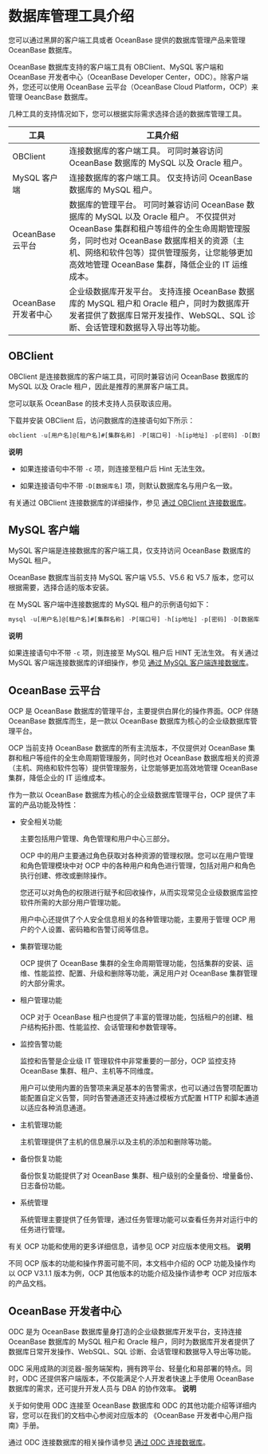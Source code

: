 数据库管理工具介绍 
==============================

您可以通过黑屏的客户端工具或者 OceanBase 提供的数据库管理产品来管理 OceanBase 数据库。

OceanBase 数据库支持的客户端工具有 OBClient、MySQL 客户端和 OceanBase 开发者中心（OceanBase Developer Center，ODC）。除客户端外，您还可以使用 OceanBase 云平台（OceanBase Cloud Platform，OCP）来管理 OeancBase 数据库。

几种工具的支持情况如下，您可以根据实际需求选择合适的数据库管理工具。


|       工具        |                                                                                                   工具介绍                                                                                                    |
|-----------------|-----------------------------------------------------------------------------------------------------------------------------------------------------------------------------------------------------------|
| OBClient        | 连接数据库的客户端工具。 可同时兼容访问 OceanBase 数据库的 MySQL 以及 Oracle 租户。                                                                                                                                   |
| MySQL 客户端       | 连接数据库的客户端工具。 仅支持访问 OceanBase 数据库的 MySQL 租户。                                                                                                                                               |
| OceanBase 云平台   | 数据库的管理平台。 可同时兼容访问 OceanBase 数据库的 MySQL 以及 Oracle 租户。 不仅提供对 OceanBase 集群和租户等组件的全生命周期管理服务，同时也对 OceanBase 数据库相关的资源（主机、网络和软件包等）提供管理服务，让您能够更加高效地管理 OceanBase 集群，降低企业的 IT 运维成本。 |
| OceanBase 开发者中心 | 企业级数据库开发平台。 支持连接 OceanBase 数据库的 MySQL 租户和 Oracle 租户，同时为数据库开发者提供了数据库日常开发操作、WebSQL、SQL 诊断、会话管理和数据导入导出等功能。                                                                                   |



OBClient 
-----------------------------

OBClient 是连接数据库的客户端工具，可同时兼容访问 OceanBase 数据库的 MySQL 以及 Oracle 租户，因此是推荐的黑屏客户端工具。

您可以联系 OceanBase 的技术支持人员获取该应用。

下载并安装 OBClient 后，访问数据库的连接语句如下所示：

```sql
obclient -u[用户名]@[租户名]#[集群名称] -P[端口号] -h[ip地址] -p[密码] -D[数据库名] -c
```


**说明**



* 如果连接语句中不带 `-c` 项，则连接至租户后 Hint 无法生效。

  

* 如果连接语句中不带 `-D[数据库名]` 项，则默认数据库名与用户名一致。

  




有关通过 OBClient 连接数据库的详细操作，参见 [通过 OBClient 连接数据库](/zh-CN/6.administrator-guide/1.introduction-to-database-management/3.administrator-guide-connect-to-oceanbase-database/1.connect-to-oceanbase-database-through-obclient.md)。

MySQL 客户端 
------------------------------

MySQL 客户端是连接数据库的客户端工具，仅支持访问 OceanBase 数据库的 MySQL 租户。

OceanBase 数据库当前支持 MySQL 客户端 V5.5、V5.6 和 V5.7 版本，您可以根据需要，选择合适的版本安装。

在 MySQL 客户端中连接数据库的 MySQL 租户的示例语句如下：

```sql
mysql -u[用户名]@[租户名]#[集群名称] -P[端口号] -h[ip地址] -p[密码] -D[数据库名] -c
```


**说明**



如果连接语句中不带 `-c` 项，则连接至 MySQL 租户后 HINT 无法生效。
有关通过 MySQL 客户端连接数据库的详细操作，参见 [通过 MySQL 客户端连接数据库](/zh-CN/6.administrator-guide/1.introduction-to-database-management/3.administrator-guide-connect-to-oceanbase-database/2.administrator-guide-connect-to-oceanbase-database-through-a-mysql-client.md)。

OceanBase 云平台 
----------------------------------

OCP 是 OceanBase 数据库的管理平台，主要提供白屏化的操作界面。OCP 伴随 OceanBase 数据库而生，是一款以 OceanBase 数据库为核心的企业级数据库管理平台。

OCP 当前支持 OceanBase 数据库的所有主流版本，不仅提供对 OceanBase 集群和租户等组件的全生命周期管理服务，同时也对 OceanBase 数据库相关的资源（主机、网络和软件包等）提供管理服务，让您能够更加高效地管理 OceanBase 集群，降低企业的 IT 运维成本。

作为一款以 OceanBase 数据库为核心的企业级数据库管理平台，OCP 提供了丰富的产品功能及特性：

* 安全相关功能

  主要包括用户管理、角色管理和用户中心三部分。

  OCP 中的用户主要通过角色获取对各种资源的管理权限。您可以在用户管理和角色管理模块中对 OCP 中的各种用户和角色进行管理，包括对用户和角色执行创建、修改或删除操作。

  您还可以对角色的权限进行赋予和回收操作，从而实现常见企业级数据库监控软件所需的大部分用户管理功能。

  用户中心还提供了个人安全信息相关的各种管理功能，主要用于管理 OCP 用户的个人设置、密码箱和告警订阅等信息。
  

* 集群管理功能

  OCP 提供了 OceanBase 集群的全生命周期管理功能，包括集群的安装、运维、性能监控、配置、升级和删除等功能，满足用户对 OceanBase 集群管理的大部分需求。
  

* 租户管理功能

  OCP 对于 OceanBase 租户也提供了丰富的管理功能，包括租户的创建、租户结构拓扑图、性能监控、会话管理和参数管理等。
  

* 监控告警功能

  监控和告警是企业级 IT 管理软件中非常重要的一部分，OCP 监控支持 OceanBase 集群、租户、主机等不同维度。

  用户可以使用内置的告警项来满足基本的告警需求，也可以通过告警项配置功能配置自定义告警，同时告警通道还支持通过模板方式配置 HTTP 和脚本通道以适应各种消息通道。
  

* 主机管理功能

  主机管理提供了主机的信息展示以及主机的添加和删除等功能。
  

* 备份恢复功能

  备份恢复功能提供了对 OceanBase 集群、租户级别的全量备份、增量备份、日志备份功能。
  

* 系统管理

  系统管理主要提供了任务管理，通过任务管理功能可以查看任务并对运行中的任务进行管理。
  




有关 OCP 功能和使用的更多详细信息，请参见 OCP 对应版本使用文档。
**说明**



不同 OCP 版本的功能和操作界面可能不同，本文档中介绍的 OCP 功能及操作均以 OCP V3.1.1 版本为例，OCP 其他版本的功能介绍及操作请参考 OCP 对应版本的产品文档。

OceanBase 开发者中心 
------------------------------------

ODC 是为 OceanBase 数据库量身打造的企业级数据库开发平台，支持连接 OceanBase 数据库的 MySQL 租户和 Oracle 租户，同时为数据库开发者提供了数据库日常开发操作、WebSQL、SQL 诊断、会话管理和数据导入导出等功能。

ODC 采用成熟的浏览器-服务端架构，拥有跨平台、轻量化和易部署的特点。同时，ODC 还提供客户端版本，不仅能满足个人开发者快速上手使用 OceanBase 数据库的需求，还可提升开发人员与 DBA 的协作效率。
**说明**



关于如何使用 ODC 连接至 OceanBase 数据库和 ODC 的其他功能介绍等详细内容，您可以在我们的文档中心参阅对应版本的 《OceanBase 开发者中心用户指南》手册。

通过 ODC 连接数据库的相关操作请参见 [通过 ODC 连接数据库](/zh-CN/6.administrator-guide/1.introduction-to-database-management/3.administrator-guide-connect-to-oceanbase-database/3.connect-to-oceanbase-database-through-odc.md)。
